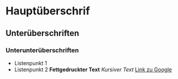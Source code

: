 # Hauptüberschrif
## Unterüberschriften
### Unterunterüberschriften
- Listenpunkt 1
- Listenpunkt 2 
**Fettgedruckter Text**
*Kursiver Text*
[Link zu Google](https://www.google.com)


